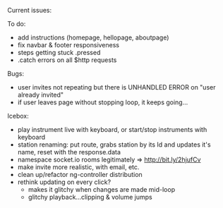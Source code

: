 Current issues:
	 
To do:
- add instructions (homepage, hellopage, aboutpage)
- fix navbar & footer responsiveness
- steps getting stuck .pressed
- .catch errors on all $http requests

Bugs:
- user invites not repeating but there is UNHANDLED ERROR on "user already invited"
- if user leaves page without stopping loop, it keeps going...

Icebox:
- play instrument live with keyboard, or start/stop instruments with keyboard
- station renaming: put route, grabs station by its Id and updates it's name, reset with the response.data
- namespace socket.io rooms legitimately
	=> http://bit.ly/2hjufCv
- make invite more realistic, with email, etc.
- clean up/refactor ng-controller distribution
- rethink updating on every click?
	- makes it glitchy when changes are made mid-loop
  - glitchy playback...clipping & volume jumps